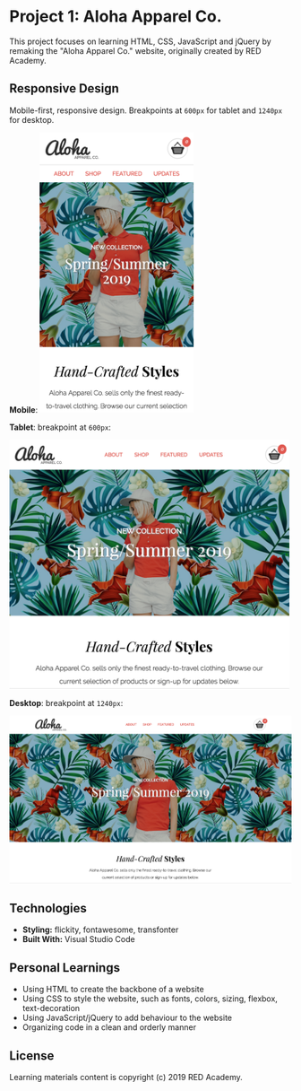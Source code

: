 # Project 1: Aloha Apparel Co.

This project focuses on learning HTML, CSS, JavaScript and jQuery by remaking the "Aloha Apparel Co." website, originally created by RED Academy.

## **Responsive Design**

Mobile-first, responsive design. Breakpoints at `600px` for tablet and `1240px` for desktop.

**Mobile**: <img src="images/ScreenShot-aloha-mobile.png" width="auto" height="500">

**Tablet**: breakpoint at `600px`:

<img src="images/ScreenShot-aloha-tablet.png" width="500" height="auto">

**Desktop**: breakpoint at `1240px`:

<img src="images/ScreenShot-aloha-desktop.png" width="800" height="auto">

## **Technologies**

- **Styling:** flickity, fontawesome, transfonter
- **Built With:** Visual Studio Code

## **Personal Learnings**

- Using HTML to create the backbone of a website
- Using CSS to style the website, such as fonts, colors, sizing, flexbox, text-decoration
- Using JavaScript/jQuery to add behaviour to the website
- Organizing code in a clean and orderly manner

## **License**

Learning materials content is copyright (c) 2019 RED Academy.
